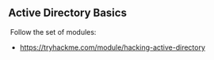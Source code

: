 ## Active Directory Basics
​
Follow the set of modules:
​
- https://tryhackme.com/module/hacking-active-directory